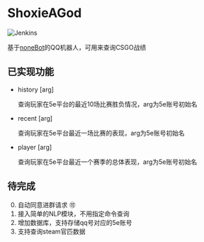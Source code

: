 # ShoxieAGod
![Jenkins](https://img.shields.io/jenkins/build/http/47.100.44.59:8081/job/ShoxieAGod/job/master)

基于[noneBot](https://nonebot.cqp.moe)的QQ机器人，可用来查询CSGO战绩

## 已实现功能
- history [arg] 

    查询玩家在5e平台的最近10场比赛胜负情况，arg为5e账号初始名
- recent [arg] 

    查询玩家在5e平台最近一场比赛的表现，arg为5e账号初始名
- player [arg] 

    查询玩家在5e平台最近一个赛季的总体表现，arg为5e账号初始名
    
## 待完成
0. 自动同意进群请求 🉑️
1. 接入简单的NLP模块，不用指定命令查询
2. 增加数据库，支持存储qq号对应的5e账号
3. 支持查询steam官匹数据